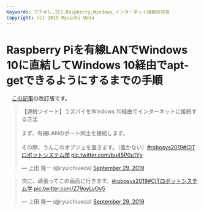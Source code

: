 ```yaml
---
Keywords: ブチギレ,ICS,Raspberry,Windows,インターネット接続の共有
Copyright: (C) 2019 Ryuichi Ueda
---
```


# Raspberry Piを有線LANでWindows 10に直結してWindows 10経由でapt-getできるようにするまでの手順


　[この記事](https://b.ueda.tech/?post=08694)の改訂版です。


<blockquote class="twitter-tweet" data-partner="tweetdeck"><p lang="ja" dir="ltr">【連続ツイート】ラズパイをWindows 10経由でインターネットに接続する方法<br><br>まず、有線LANのポート同士を接続します。<br><br>その際、うんこのオブジェを置きます。（置かない）<a href="https://twitter.com/hashtag/robosys2019?src=hash&amp;ref_src=twsrc%5Etfw">#robosys2019</a><a href="https://twitter.com/hashtag/CIT%E3%83%AD%E3%83%9C%E3%83%83%E3%83%88%E3%82%B7%E3%82%B9%E3%83%86%E3%83%A0%E5%AD%A6?src=hash&amp;ref_src=twsrc%5Etfw">#CITロボットシステム学</a> <a href="https://t.co/bu45P0u1Yy">pic.twitter.com/bu45P0u1Yy</a></p>&mdash; 上田 隆一 (@ryuichiueda) <a href="https://twitter.com/ryuichiueda/status/1178124814076149761?ref_src=twsrc%5Etfw">September 29, 2019</a></blockquote>

<blockquote class="twitter-tweet" data-conversation="none" data-cards="hidden" data-partner="tweetdeck"><p lang="ja" dir="ltr">次に、頑張ってこの画面に行きます。<a href="https://twitter.com/hashtag/robosys2019?src=hash&amp;ref_src=twsrc%5Etfw">#robosys2019</a><a href="https://twitter.com/hashtag/CIT%E3%83%AD%E3%83%9C%E3%83%83%E3%83%88%E3%82%B7%E3%82%B9%E3%83%86%E3%83%A0%E5%AD%A6?src=hash&amp;ref_src=twsrc%5Etfw">#CITロボットシステム学</a> <a href="https://t.co/Z79oyLvOy5">pic.twitter.com/Z79oyLvOy5</a></p>&mdash; 上田 隆一 (@ryuichiueda) <a href="https://twitter.com/ryuichiueda/status/1178126465822380033?ref_src=twsrc%5Etfw">September 29, 2019</a></blockquote>
<script async src="https://platform.twitter.com/widgets.js" charset="utf-8"></script>

